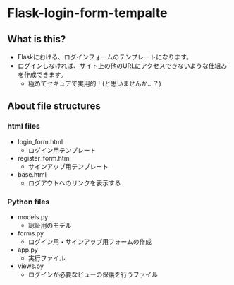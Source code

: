 # Flask-login-form-tempalte
## What is this?
- Flaskにおける、ログインフォームのテンプレートになります。
- ログインしなければ、サイト上の他のURLにアクセスできないような仕組みを作成できます。
    - 極めてセキュアで実用的！(と思いませんか…？)

## About file structures
### html files
- login_form.html
    - ログイン用テンプレート
- register_form.html
    - サインアップ用テンプレート
- base.html
    - ログアウトへのリンクを表示する
### Python files
- models.py
    - 認証用のモデル
- forms.py
    - ログイン用・サインアップ用フォームの作成
- app.py
    - 実行ファイル
- views.py
    - ログインが必要なビューの保護を行うファイル